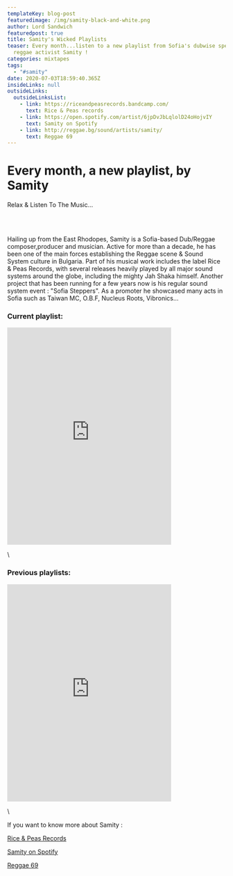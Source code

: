 ```yaml
---
templateKey: blog-post
featuredimage: /img/samity-black-and-white.png
author: Lord Sandwich
featuredpost: true
title: Samity's Wicked Playlists
teaser: Every month...listen to a new playlist from Sofia's dubwise specialist &
  reggae activist Samity !
categories: mixtapes
tags:
  - "#samity"
date: 2020-07-03T18:59:40.365Z
insideLinks: null
outsideLinks:
  outsideLinksList:
    - link: https://riceandpeasrecords.bandcamp.com/
      text: Rice & Peas records
    - link: https://open.spotify.com/artist/6jpDvJbLqlolD24oHojvIY
      text: Samity on Spotify
    - link: http://reggae.bg/sound/artists/samity/
      text: Reggae 69
---
```

# Every month, a new playlist, by Samity

Relax & Listen To The Music...

<br>
<br>

Hailing up from the East Rhodopes, Samity is a Sofia-based Dub/Reggae composer,producer and musician. Active for more than a decade, he has been one of the main forces establishing the Reggae scene & Sound System culture in Bulgaria. Part of his musical work includes the label Rice & Peas Records, with several releases heavily played by all major sound systems around the globe, including the mighty Jah Shaka himself. Another project that has been running for a few years now is his regular sound system event : "Sofia Steppers". As a promoter he showcased many acts in Sofia such as Taiwan MC, O.B.F, Nucleus Roots, Vibronics... 

### Current playlist:

<iframe src="https://open.spotify.com/embed/playlist/6gBWY3iRudlbj2WzHyP1mo" width="75%" height="500" frameborder="0" allowtransparency="true" allow="encrypted-media"></iframe>

\    <br>

### Previous playlists:

<iframe src="https://open.spotify.com/embed/playlist/1QaFM7dxhFVBmeUXVGmhwY" width="75%" height="500" frameborder="0" allowtransparency="true" allow="encrypted-media"></iframe>

\    <br>

If you want to know more about Samity :

[Rice & Peas Records](https://riceandpeasrecords.bandcamp.com/) <br>

[Samity on Spotify](https://open.spotify.com/artist/6jpDvJbLqlolD24oHojvIY?si=SkNudIrRTUq2mF3oQ1Mv-g) <br>

[Reggae 69](http://reggae.bg/sound/artists/samity/?fbclid=IwAR0VSo-HeolexVrESulBxKWibTEECORn8y7efqiMBHBOaxuvxHmGRHHThHo)